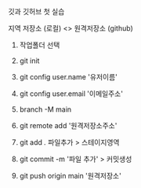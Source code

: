 깃과 깃허브 첫 실습

지역 저장소 (로컬) <> 원격저장소 (github)
1. 작업폴더 선택
2. git init
3. git config user.name '유저이름'
4. git config user.email '이메일주소'
5. branch -M main
6. git remote add '원격저장소주소'

7. git add *.* 파일추가 > 스테이지영역
8. git commit -m '파일 추가' > 커밋생성
9. git push origin main '원격저장소'